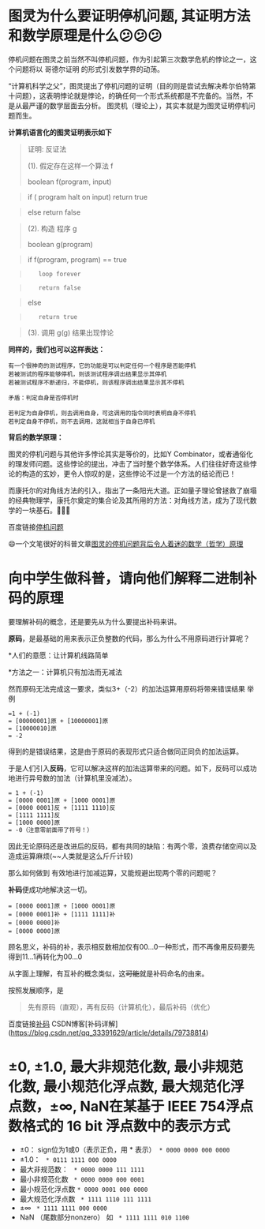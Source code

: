 # 图灵为什么要证明停机问题, 其证明方法和数学原理是什么:confused::confused::confused:
停机问题在图灵之前当然不叫停机问题，作为引起第三次数学危机的悖论之一，这个问题将以 哥德尔证明 的形式引发数学界的动荡。

“计算机科学之父”，图灵提出了停机问题的证明（目的则是尝试去解决希尔伯特第十问题），这表明悖论就是悖论，的确任何一个形式系统都是不完备的。当然，不是从最严谨的数学层面去分析。
图灵机（理论上），其实本就是为图灵证明停机问题而生。

**计算机语言化的图灵证明表示如下**
>证明: 反证法
>
>(1). 假定存在这样一个算法 f
>
>boolean f(program, input)

>   if ( program halt on input) return true

>    else return false

>(2). 构造 程序 g
>
>boolean g(program)

>    if f(program, program) == true

>        loop forever

>        return false

>    else 

>        return true

>(3). 调用 g(g) 结果出现悖论

**同样的，我们也可以这样表达：**
```
有一个很神奇的测试程序，它的功能是可以判定任何一个程序是否能停机
若被测试的程序能够停机，则该测试程序调出结果显示其停机
若被测试程序不断递归，不能停机，则该程序调出结果显示其不停机

矛盾：判定自身是否停机时

若判定为自身停机，则去调用自身，可这调用的指令同时表明自身不停机
若判定自身不停机，则不去调用，这就相当于自身已停机
```
**背后的数学原理：**

图灵的停机问题与其他许多悖论其实是等价的，比如Y Combinator，或者通俗化的理发师问题。这些悖论的提出，冲击了当时整个数学体系。人们往往好奇这些悖论的构造的玄妙，更令人惊叹的是，这些悖论不过是一个方法的结论而已！

而康托尔的对角线方法的引入，指出了一条阳光大道。正如量子理论曾拯救了崩塌的经典物理学，康托尔奠定的集合论及其所用的方法：对角线方法，成为了现代数学的一块基石。:clap::clap::clap:


百度链接[停机问题](https://baike.baidu.com/item/停机问题/4131067?fr=aladdin)

:smile:一个文笔很好的科普文章[图灵的停机问题背后令人着迷的数学（哲学）原理](https://www.jianshu.com/p/9236794ddef3)


# 向中学生做科普，请向他们解释二进制补码的原理
要理解补码的概念，还是要先从为什么要提出补码来讲。

**原码**，是最基础的用来表示正负整数的代码，那么为什么不用原码进行计算呢？

*人们的意愿：让计算机线路简单

*方法之一：计算机只有加法而无减法

然而原码无法完成这一要求，类似3+（-2）的加法运算用原码将带来错误结果
举例
```1 - 1 
=1 + (-1) 
= [00000001]原 + [10000001]原 
= [10000010]原 
= -2
```
得到的是错误结果，这是由于原码的表现形式只适合做同正同负的加法运算。


于是人们引入**反码**，它可以解决这样的加法运算带来的问题。如下，反码可以成功地进行异号数的加法（计算机里没减法）。

```1 - 1 
= 1 + (-1) 
= [0000 0001]原 + [1000 0001]原 
= [0000 0001]反 + [1111 1110]反 
= [1111 1111]反 
= [1000 0000]原 
= -0（注意零前面带了符号！）
```
因此无论原码还是改进后的反码，都有共同的缺陷：有两个零，浪费存储空间以及造成运算麻烦(~~人类就是这么斤斤计较)

那么如何做到  有效地进行加减运算，又能规避出现两个零的问题呢？

**补码**便成功地解决这一切。

```1-1 = 1 + (-1) 
= [0000 0001]原 + [1000 0001]原 
= [0000 0001]补 + [1111 1111]补 
= [0000 0000]补
= [0000 0000]原
```
顾名思义，补码的补，表示相反数相加仅有00…0一种形式，而不再像用反码要先得到11…1再转化为00…0

从字面上理解，有互补的概念类似，这~~可能~~就是补码命名的由来。

按照发展顺序，是
>先有原码（直观），再有反码（计算机化），最后补码（优化）

百度链接[补码](https://baike.baidu.com/item/补码/6854613?fr=aladdin)
CSDN博客[补码详解] (https://blog.csdn.net/qq_33391629/article/details/79738814)

#  ±0, ±1.0, 最大非规范化数, 最小非规范化数, 最小规范化浮点数, 最大规范化浮点数，±∞, NaN在某基于 IEEE 754浮点数格式的 16 bit 浮点数中的表示方式

- ±0： sign位为1或0（表示正负，用 * 表示）``` * 0000 0000 000 0000```
- ±1.0：                               ``` * 0111 1111 000 0000```
- 最大非规范数：                          ``` * 0000 0000 111 1111```
- 最小非规范化数                          ``` * 0000 0000 000 0001```
- 最小规范化浮点数                         ```* 0000 0001 000 0000```
- 最大规范化浮点数                        ``` * 1111 1110 111 1111```
- ±∞                                   ``` * 1111 1111 000 0000```
- NaN （尾数部分nonzero） 如             ```  * 1111 1111 010 1100 ```
